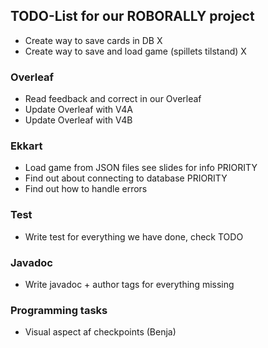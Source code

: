 ## TODO-List for our ROBORALLY project

- Create way to save cards in DB X
- Create way to save and load game (spillets tilstand) X


### Overleaf
- Read feedback and correct in our Overleaf
- Update Overleaf with V4A
- Update Overleaf with V4B

### Ekkart
- Load game from JSON files see slides for info PRIORITY
- Find out about connecting to database PRIORITY
- Find out how to handle errors

### Test
- Write test for everything we have done, check TODO

### Javadoc
- Write javadoc + author tags for everything missing

### Programming tasks
- Visual aspect af checkpoints (Benja)